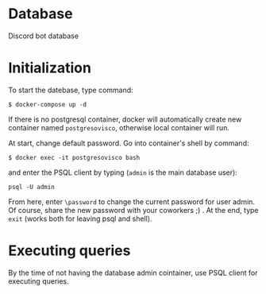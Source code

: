 # Database
Discord bot database

# Initialization
To start the datebase, type command:
```
$ docker-compose up -d
```
If there is no postgresql container, docker will automatically create new
container named `postgresovisco`, otherwise local container will run.

At start, change default password. Go into container's shell by command:
```
$ docker exec -it postgresovisco bash
```
and enter the PSQL client by typing (`admin` is the main database user):
```
psql -U admin
```
From here, enter `\password` to change the current password for user admin. Of
course, share the new password with your coworkers ;) . At the end, type `exit`
(works both for leaving psql and shell).

# Executing queries
By the time of not having the database admin cointainer, use PSQL client for
executing queries.